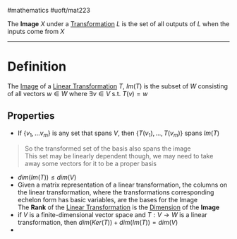 #mathematics #uoft/mat223

The **Image** $X$ under a [Transformation](Transformation.md) $L$ is the set of all outputs of $L$ when the inputs come from $X$

---

# Definition

The [Image](.md) of a [Linear Transformation](Linear%20Transformation.md) $T$, $Im(T)$ is the subset of $W$ consisting of all vectors $w\in W$ where $\exists v\in V$ s.t. $T(v)= w$

## Properties
- If $\{v_{1},...v_{m}\}$ is any set that spans $V$, then $\{T(v_{1}),...,T(v_{m})\}$ spans $Im(T)$
>So the transformed set of the basis also spans the image  
	This set may be linearly dependent though, we may need to take away some vectors for it to be a proper basis
- $dim(Im(T))\leq dim(V)$ 
- Given a matrix representation of a linear transformation, the columns on the linear transformation, where the transformations corresponding echelon form has basic variables, are the bases for the Image  
	The **Rank** of the [Linear Transformation](Linear%20Transformation.md) is the [Dimension](Dimension.md) of the **Image** 
- if $V$ is a finite-dimensional vector space and $T:V\rightarrow W$ is a linear transformation, then $dim(Ker(T))+dim(Im(T))=dim(V)$
- 